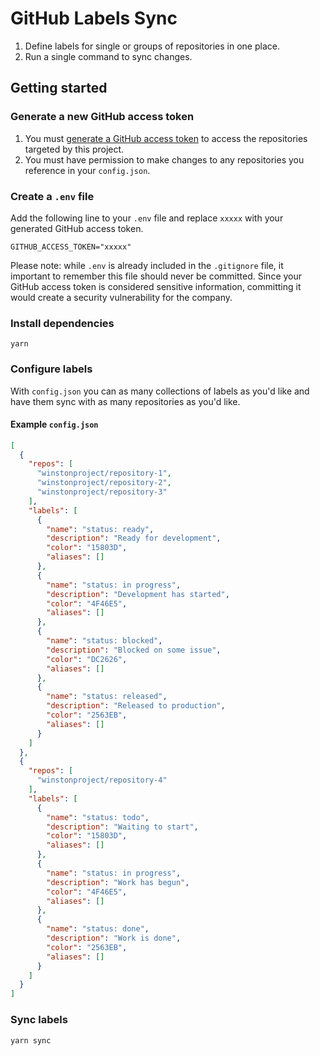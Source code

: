 # GitHub Labels Sync

1. Define labels for single or groups of repositories in one place.
2. Run a single command to sync changes.

## Getting started

### Generate a new GitHub access token

1. You must [generate a GitHub access token](https://github.com/settings/tokens) to access the repositories targeted by this project.
2. You must have permission to make changes to any repositories you reference in your `config.json`.

### Create a `.env` file

Add the following line to your `.env` file and replace `xxxxx` with your generated GitHub access token.

```
GITHUB_ACCESS_TOKEN="xxxxx"
```

Please note: while `.env` is already included in the `.gitignore` file, it important to remember this file should never be committed. Since your GitHub access token is considered sensitive information, committing it would create a security vulnerability for the company.

### Install dependencies

```
yarn
```

### Configure labels

With `config.json` you can as many collections of labels as you'd like and have them sync with as many repositories as you'd like.

#### Example `config.json`

```JSON
[
  {
    "repos": [
      "winstonproject/repository-1",
      "winstonproject/repository-2",
      "winstonproject/repository-3"
    ],
    "labels": [
      {
        "name": "status: ready",
        "description": "Ready for development",
        "color": "15803D",
        "aliases": []
      },
      {
        "name": "status: in progress",
        "description": "Development has started",
        "color": "4F46E5",
        "aliases": []
      },
      {
        "name": "status: blocked",
        "description": "Blocked on some issue",
        "color": "DC2626",
        "aliases": []
      },
      {
        "name": "status: released",
        "description": "Released to production",
        "color": "2563EB",
        "aliases": []
      }
    ]
  },
  {
    "repos": [
      "winstonproject/repository-4"
    ],
    "labels": [
      {
        "name": "status: todo",
        "description": "Waiting to start",
        "color": "15803D",
        "aliases": []
      },
      {
        "name": "status: in progress",
        "description": "Work has begun",
        "color": "4F46E5",
        "aliases": []
      },
      {
        "name": "status: done",
        "description": "Work is done",
        "color": "2563EB",
        "aliases": []
      }
    ]
  }
]
```

### Sync labels

```
yarn sync
```
